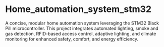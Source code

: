 # Home_automation_system_stm32
A concise, modular home automation system leveraging the STM32 Black Pill microcontroller. This project integrates automated lighting, smoke and gas detection, RFID-based access control, adaptive lighting, and climate monitoring for enhanced safety, comfort, and energy efficiency.
